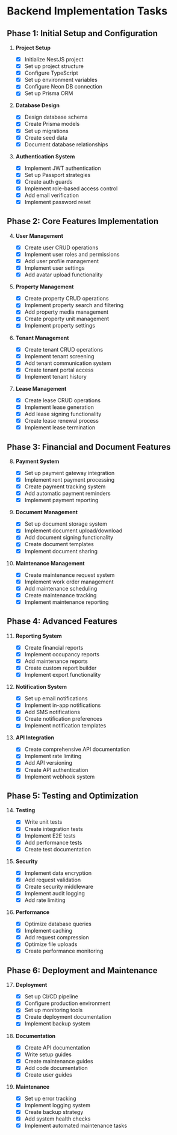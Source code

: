 # Backend Implementation Tasks

## Phase 1: Initial Setup and Configuration

1. **Project Setup**

   - [x] Initialize NestJS project
   - [x] Set up project structure
   - [x] Configure TypeScript
   - [x] Set up environment variables
   - [x] Configure Neon DB connection
   - [x] Set up Prisma ORM

2. **Database Design**

   - [x] Design database schema
   - [x] Create Prisma models
   - [x] Set up migrations
   - [x] Create seed data
   - [x] Document database relationships

3. **Authentication System**
   - [x] Implement JWT authentication
   - [x] Set up Passport strategies
   - [x] Create auth guards
   - [x] Implement role-based access control
   - [x] Add email verification
   - [x] Implement password reset

## Phase 2: Core Features Implementation

4. **User Management**

   - [x] Create user CRUD operations
   - [x] Implement user roles and permissions
   - [x] Add user profile management
   - [x] Implement user settings
   - [x] Add avatar upload functionality

5. **Property Management**

   - [x] Create property CRUD operations
   - [x] Implement property search and filtering
   - [x] Add property media management
   - [x] Create property unit management
   - [x] Implement property settings

6. **Tenant Management**

   - [x] Create tenant CRUD operations
   - [x] Implement tenant screening
   - [x] Add tenant communication system
   - [x] Create tenant portal access
   - [x] Implement tenant history

7. **Lease Management**
   - [x] Create lease CRUD operations
   - [x] Implement lease generation
   - [x] Add lease signing functionality
   - [x] Create lease renewal process
   - [x] Implement lease termination

## Phase 3: Financial and Document Features

8. **Payment System**

   - [x] Set up payment gateway integration
   - [x] Implement rent payment processing
   - [x] Create payment tracking system
   - [x] Add automatic payment reminders
   - [x] Implement payment reporting

9. **Document Management**

   - [x] Set up document storage system
   - [x] Implement document upload/download
   - [x] Add document signing functionality
   - [x] Create document templates
   - [x] Implement document sharing

10. **Maintenance Management**
    - [x] Create maintenance request system
    - [x] Implement work order management
    - [x] Add maintenance scheduling
    - [x] Create maintenance tracking
    - [x] Implement maintenance reporting

## Phase 4: Advanced Features

11. **Reporting System**

    - [x] Create financial reports
    - [x] Implement occupancy reports
    - [x] Add maintenance reports
    - [x] Create custom report builder
    - [x] Implement export functionality

12. **Notification System**

    - [x] Set up email notifications
    - [x] Implement in-app notifications
    - [x] Add SMS notifications
    - [x] Create notification preferences
    - [x] Implement notification templates

13. **API Integration**
    - [x] Create comprehensive API documentation
    - [x] Implement rate limiting
    - [x] Add API versioning
    - [x] Create API authentication
    - [x] Implement webhook system

## Phase 5: Testing and Optimization

14. **Testing**

    - [x] Write unit tests
    - [x] Create integration tests
    - [x] Implement E2E tests
    - [x] Add performance tests
    - [x] Create test documentation

15. **Security**

    - [x] Implement data encryption
    - [x] Add request validation
    - [x] Create security middleware
    - [x] Implement audit logging
    - [x] Add rate limiting

16. **Performance**
    - [x] Optimize database queries
    - [x] Implement caching
    - [x] Add request compression
    - [x] Optimize file uploads
    - [x] Create performance monitoring

## Phase 6: Deployment and Maintenance

17. **Deployment**

    - [x] Set up CI/CD pipeline
    - [x] Configure production environment
    - [x] Set up monitoring tools
    - [x] Create deployment documentation
    - [x] Implement backup system

18. **Documentation**

    - [x] Create API documentation
    - [x] Write setup guides
    - [x] Create maintenance guides
    - [x] Add code documentation
    - [x] Create user guides

19. **Maintenance**
    - [x] Set up error tracking
    - [x] Implement logging system
    - [x] Create backup strategy
    - [x] Add system health checks
    - [x] Implement automated maintenance tasks
